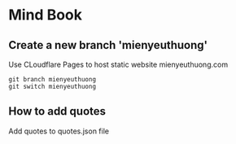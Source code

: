 # Mind Book

## Create a new branch 'mienyeuthuong'
Use CLoudflare Pages to host static website mienyeuthuong.com
```
git branch mienyeuthuong
git switch mienyeuthuong
```

## How to add quotes
Add quotes to quotes.json file 
